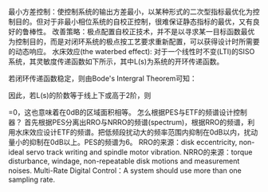 最小方差控制：使控制系统的输出方差最小，以某种形式的二次型指标最优化为控制目的。但对于非最小相位系统的自校正控制，很难保证静态指标的最优，又有良好的鲁棒性。
改善策略：极点配置自校正技术，并不是以寻求某一目标函数最优为控制目的，而是对闭环系统的极点按工艺要求重新配置，可以获得设计时所需要的动态响应。
水床效应(the waterbed effect):
对于一个线性时不变(LTI)的SISO系统，其灵敏度传递函数如下所示，其中L(s)为系统的开环传递函数。

 

若闭环传递函数稳定，则由Bode's Intergral Theorem可知：

 

因此，若L(s)的阶数等于线上下或高于2阶，则
 
=0，这也意味着在0dB的区域面积相等。
怎么根据PES与ETF的频谱设计控制器？
首先根据PES分离出RRO与NRRO的频谱(spectrum)，根据RRO的频谱，利用水床效应设计ETF的频谱。把低频段扰动大的频率范围内抑制在0dB以内，扰动量小的抑制在0dB以上。PES的频谱为6。
RRO的来源：disk eccentricity, non-ideal servo track writing and spindle motor vibration.
NRRO的来源：torque disturbance, windage, non-repeatable disk motions and measurement noises.<Control Design>
Multi-Rate Digital Control：A system should use more than one sampling rate.